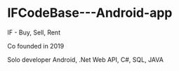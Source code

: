 # IFCodeBase---Android-app

IF - Buy, Sell, Rent

Co founded in 2019

Solo developer
Android, .Net Web API, C#, SQL, JAVA

